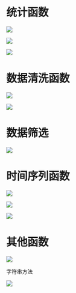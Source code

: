 # 统计函数

![](C:\Users\SL-COM-254\AppData\Roaming\marktext\images\2024-03-12-11-09-15-image.png)

![](C:\Users\SL-COM-254\AppData\Roaming\marktext\images\2024-03-12-11-09-25-image.png)

![](C:\Users\SL-COM-254\AppData\Roaming\marktext\images\2024-03-12-11-09-54-image.png)

# 数据清洗函数

![](C:\Users\SL-COM-254\AppData\Roaming\marktext\images\2024-03-12-11-10-15-image.png)

![](C:\Users\SL-COM-254\AppData\Roaming\marktext\images\2024-03-12-11-10-25-image.png)

# 数据筛选

![](C:\Users\SL-COM-254\AppData\Roaming\marktext\images\2024-03-12-11-10-46-image.png)

# 时间序列函数

![](C:\Users\SL-COM-254\AppData\Roaming\marktext\images\2024-03-12-11-11-10-image.png)

![](C:\Users\SL-COM-254\AppData\Roaming\marktext\images\2024-03-12-11-11-21-image.png)

![](C:\Users\SL-COM-254\AppData\Roaming\marktext\images\2024-03-12-11-11-30-image.png)

# 其他函数

![](C:\Users\SL-COM-254\AppData\Roaming\marktext\images\2024-03-12-11-12-00-image.png)

字符串方法

![](C:\Users\SL-COM-254\AppData\Roaming\marktext\images\2024-03-28-10-32-14-image.png)
